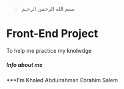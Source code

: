 > بسم الله الرحمن الرحيم

# Front-End Project 

To help me practice my knolwdge

##### Info about me  

***I'm Khaled Abdulrahman Ebrahim Salem



